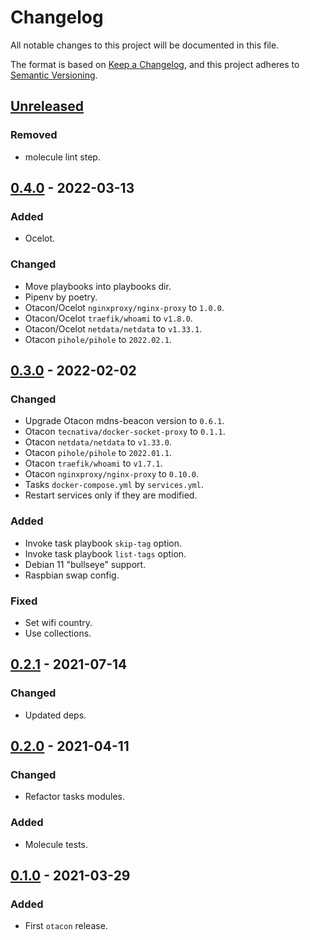 # Changelog
All notable changes to this project will be documented in this file.

The format is based on [Keep a Changelog](https://keepachangelog.com/en/1.0.0/),
and this project adheres to [Semantic Versioning](https://semver.org/spec/v2.0.0.html).

## [Unreleased]
### Removed
- molecule lint step.

## [0.4.0] - 2022-03-13
### Added
- Ocelot.

### Changed
- Move playbooks into playbooks dir.
- Pipenv by poetry.
- Otacon/Ocelot `nginxproxy/nginx-proxy` to `1.0.0`.
- Otacon/Ocelot `traefik/whoami` to `v1.8.0`.
- Otacon/Ocelot `netdata/netdata` to `v1.33.1`.
- Otacon `pihole/pihole` to `2022.02.1`.

## [0.3.0] - 2022-02-02
### Changed
- Upgrade Otacon mdns-beacon version to `0.6.1`.
- Otacon `tecnativa/docker-socket-proxy` to `0.1.1`.
- Otacon `netdata/netdata` to `v1.33.0`.
- Otacon `pihole/pihole` to `2022.01.1`.
- Otacon `traefik/whoami` to `v1.7.1`.
- Otacon `nginxproxy/nginx-proxy` to `0.10.0`.
- Tasks `docker-compose.yml` by `services.yml`.
- Restart services only if they are modified.

### Added
- Invoke task playbook `skip-tag` option.
- Invoke task playbook `list-tags` option.
- Debian 11 "bullseye" support.
- Raspbian swap config.

### Fixed
- Set wifi country.
- Use collections.

## [0.2.1] - 2021-07-14
### Changed
- Updated deps.

## [0.2.0] - 2021-04-11
### Changed
- Refactor tasks modules.

### Added
- Molecule tests.

## [0.1.0] - 2021-03-29
### Added
- First `otacon` release.

[Unreleased]: https://github.com/fedejaure/raspberry-pi/compare/v0.4.0...develop
[0.4.0]: https://github.com/fedejaure/raspberry-pi/compare/v0.3.0...v0.4.0
[0.3.0]: https://github.com/fedejaure/raspberry-pi/compare/v0.2.1...v0.3.0
[0.2.1]: https://github.com/fedejaure/raspberry-pi/compare/v0.2.0...v0.2.1
[0.2.0]: https://github.com/fedejaure/raspberry-pi/compare/v0.1.0...v0.2.0
[0.1.0]: https://github.com/fedejaure/raspberry-pi/compare/releases/tag/v0.1.0
